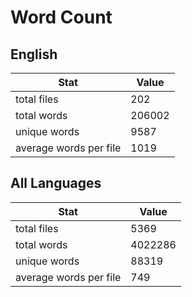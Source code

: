 # Word Count

## English

Stat | Value
---- | -----
total files | 202
total words | 206002
unique words | 9587
average words per file | 1019

## All Languages

Stat | Value
---- | -----
total files | 5369
total words | 4022286
unique words | 88319
average words per file | 749
